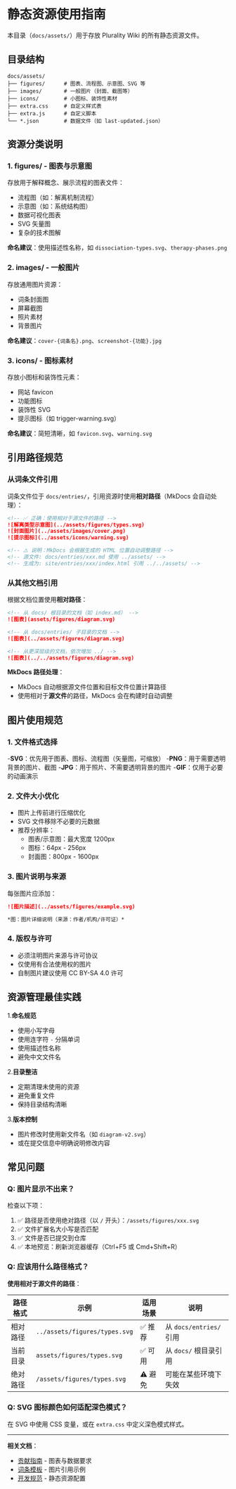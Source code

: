 # 静态资源使用指南

本目录（`docs/assets/`）用于存放 Plurality Wiki 的所有静态资源文件。

## 目录结构

```text
docs/assets/
├── figures/      # 图表、流程图、示意图、SVG 等
├── images/       # 一般图片（封面、截图等）
├── icons/        # 小图标、装饰性素材
├── extra.css     # 自定义样式表
├── extra.js      # 自定义脚本
└── *.json        # 数据文件（如 last-updated.json）
```

## 资源分类说明

### 1. figures/ - 图表与示意图

存放用于解释概念、展示流程的图表文件：

- 流程图（如：解离机制流程）
- 示意图（如：系统结构图）
- 数据可视化图表
- SVG 矢量图
- 复杂的技术图解

**命名建议**：使用描述性名称，如 `dissociation-types.svg`、`therapy-phases.png`

### 2. images/ - 一般图片

存放通用图片资源：

- 词条封面图
- 屏幕截图
- 照片素材
- 背景图片

**命名建议**：`cover-{词条名}.png`、`screenshot-{功能}.jpg`

### 3. icons/ - 图标素材

存放小图标和装饰性元素：

- 网站 favicon
- 功能图标
- 装饰性 SVG
- 提示图标（如 trigger-warning.svg）

**命名建议**：简短清晰，如 `favicon.svg`、`warning.svg`

## 引用路径规范

### 从词条文件引用

词条文件位于 `docs/entries/`，引用资源时使用**相对路径**（MkDocs 会自动处理）：

```markdown
<!-- ✅ 正确：使用相对于源文件的路径 -->
![解离类型示意图](../assets/figures/types.svg)
![封面图片](../assets/images/cover.png)
![提示图标](../assets/icons/warning.svg)

<!-- ⚠️ 说明：MkDocs 会根据生成的 HTML 位置自动调整路径 -->
<!-- 源文件: docs/entries/xxx.md 使用 ../assets/ -->
<!-- 生成为: site/entries/xxx/index.html 引用 ../../assets/ -->
```

### 从其他文档引用

根据文档位置使用**相对路径**：

```markdown
<!-- 从 docs/ 根目录的文档（如 index.md） -->
![图表](assets/figures/diagram.svg)

<!-- 从 docs/entries/ 子目录的文档 -->
![图表](../assets/figures/diagram.svg)

<!-- 从更深层级的文档，依次增加 ../ -->
![图表](../../assets/figures/diagram.svg)
```

**MkDocs 路径处理**：

- MkDocs 自动根据源文件位置和目标文件位置计算路径
- 使用相对于**源文件**的路径，MkDocs 会在构建时自动调整

## 图片使用规范

### 1. 文件格式选择

-**SVG**：优先用于图表、图标、流程图（矢量图，可缩放）
-**PNG**：用于需要透明背景的图片、截图
-**JPG**：用于照片、不需要透明背景的图片
-**GIF**：仅用于必要的动画演示

### 2. 文件大小优化

- 图片上传前进行压缩优化
- SVG 文件移除不必要的元数据
- 推荐分辨率：
  - 图表/示意图：最大宽度 1200px
  - 图标：64px - 256px
  - 封面图：800px - 1600px

### 3. 图片说明与来源

每张图片应添加：

```markdown
![图片描述](../assets/figures/example.svg)

*图：图片详细说明（来源：作者/机构/许可证）*
```

### 4. 版权与许可

- 必须注明图片来源与许可协议
- 仅使用有合法使用权的图片
- 自制图片建议使用 CC BY-SA 4.0 许可

## 资源管理最佳实践

1.**命名规范**

   - 使用小写字母
   - 使用连字符 `-` 分隔单词
   - 使用描述性名称
   - 避免中文文件名

2.**目录整洁**

   - 定期清理未使用的资源
   - 避免重复文件
   - 保持目录结构清晰

3.**版本控制**

   - 图片修改时使用新文件名（如 `diagram-v2.svg`）
   - 或在提交信息中明确说明修改内容

## 常见问题

### Q: 图片显示不出来？

检查以下项：

1. ✅ 路径是否使用绝对路径（以 `/` 开头）：`/assets/figures/xxx.svg`
2. ✅ 文件扩展名大小写是否匹配
3. ✅ 文件是否已提交到仓库
4. ✅ 本地预览：刷新浏览器缓存（Ctrl+F5 或 Cmd+Shift+R）

### Q: 应该用什么路径格式？

**使用相对于源文件的路径**：

| 路径格式 | 示例 | 适用场景 | 说明 |
|---------|------|---------|------|
| 相对路径 | `../assets/figures/types.svg` | ✅ 推荐 | 从 `docs/entries/` 引用 |
| 当前目录 | `assets/figures/types.svg` | ✅ 可用 | 从 `docs/` 根目录引用 |
| 绝对路径 | `/assets/figures/types.svg` | ⚠️ 避免 | 可能在某些环境下失效 |

### Q: SVG 图标颜色如何适配深色模式？

在 SVG 中使用 CSS 变量，或在 `extra.css` 中定义深色模式样式。

---

**相关文档**：

- [贡献指南](../CONTRIBUTING.md) - 图表与数据要求
- [词条模板](TEMPLATE_ENTRY.md) - 图片引用示例
- [开发规范](../AGENTS.md) - 静态资源配置
